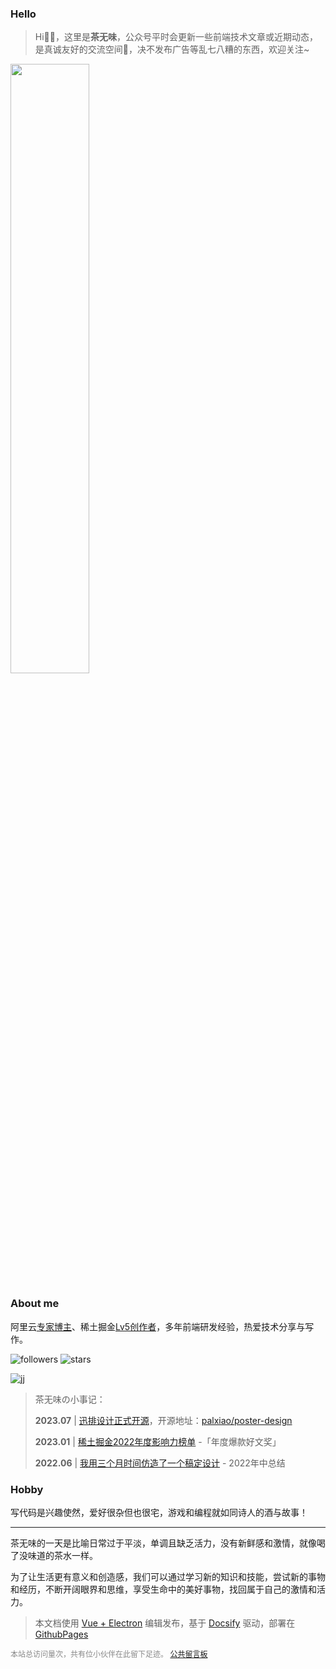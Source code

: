 
### Hello

> Hi👋🏻，这里是**茶无味**，公众号平时会更新一些前端技术文章或近期动态，是真诚友好的交流空间🤗，决不发布广告等乱七八糟的东西，欢迎关注~
>

<img src="/wechat.png" width = "50%" />

### About me

阿里云[专家博主](https://pic.imgdb.cn/item/64bde5221ddac507cc3e78b4.jpg)、稀土掘金[Lv5创作者](https://juejin.cn/user/2682464103060541/posts)，多年前端研发经验，热爱技术分享与写作。

![followers](https://img.shields.io/github/followers/palxiao?style=social) ![stars](https://img.shields.io/github/stars/palxiao?style=social)

![jj](https://xfbrzhf1gs.us.aircode.run/juejin?uid=2682464103060541&theme=vue)


> 茶无味の小事记：
> 
> **2023.07** | [迅排设计正式开源](https://juejin.cn/post/7261774602481188923)，开源地址：[palxiao/poster-design](https://github.com/palxiao/poster-design)
> 
>**2023.01** | [稀土掘金2022年度影响力榜单](https://juejin.cn/post/7187334670286061626#heading-5) -「年度爆款好文奖」
>
>**2022.06** | [我用三个月时间仿造了一个稿定设计](https://juejin.cn/post/7113919111905673247) - 2022年中总结
>


### Hobby

写代码是兴趣使然，爱好很杂但也很宅，游戏和编程就如同诗人的酒与故事！

-----

茶无味的一天是比喻日常过于平淡，单调且缺乏活力，没有新鲜感和激情，就像喝了没味道的茶水一样。

为了让生活更有意义和创造感，我们可以通过学习新的知识和技能，尝试新的事物和经历，不断开阔眼界和思维，享受生命中的美好事物，找回属于自己的激情和活力。


> 本文档使用 [Vue + Electron](https://juejin.cn/post/7127593631606636581) 编辑发布，基于 [Docsify](https://docsify.js.org/#/zh-cn/) 驱动，部署在 [GithubPages](https://pages.github.com/)

<div style="font-size:12px;color:#888888"><span id="busuanzi_container_site_pv">本站总访问量<span id="busuanzi_value_site_pv"></span>次</span>，<span id="busuanzi_container_site_pv">共有<span id="busuanzi_value_site_uv"></span>位小伙伴在此留下足迹。</span> <a href="https://support.qq.com/product/496599">公共留言板</a></div>

